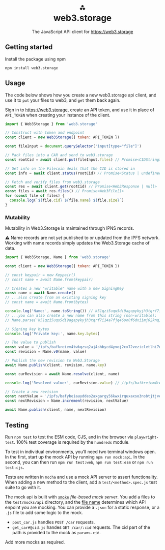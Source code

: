 <h1 align="center">⁂<br/>web3.storage</h1>
<p align="center">The JavaScript API client for <a href="https://web3.storage">https://web3.storage</a></p>

## Getting started

Install the package using npm

```console
npm install web3.storage
```

## Usage

The code below shows how you create a new web3.storage api client, and use it to `put` your files to web3, and `get` them back again.

Sign in to <https://web3.storage>, create an API token, and use it in place of `API_TOKEN` when creating your instance of the client.

```js
import { Web3Storage } from 'web3.storage'

// Construct with token and endpoint
const client = new Web3Storage({ token: API_TOKEN })

const fileInput = document.querySelector('input[type="file"]')

// Pack files into a CAR and send to web3.storage
const rootCid = await client.put(fileInput.files) // Promise<CIDString>

// Get info on the Filecoin deals that the CID is stored in
const info = await client.status(rootCid) // Promise<Status | undefined>

// Fetch and verify files from web3.storage
const res = await client.get(rootCid) // Promise<Web3Response | null>
const files = await res.files() // Promise<Web3File[]>
for (const file of files) {
  console.log(`${file.cid} ${file.name} ${file.size}`)
}
```

### Mutability

Mutability in Web3.Storage is maintained through IPNS records.

⚠️ Name records are not _yet_ published to or updated from the IPFS network. Working with name records simply updates the Web3.Storage cache of data.

```js
import { Web3Storage, Name } from 'web3.storage'

const client = new Web3Storage({ token: API_TOKEN })

// const keypair = new Keypair()
// const name = await Name.from(keypair)

// Creates a new "writable" name with a new SigningKey
const name = await Name.create()
// ...also create from an existing signing key
// const name = await Name.from(bytes)

console.log('Name:', name.toString()) // k51qzi5uqu5di9agapykyjh3tqrf7i14a7fjq46oo0f6dxiimj62knq13059lt
// ...you can also create a new name from this string (non-writable):
// Name.parse('k51qzi5uqu5di9agapykyjh3tqrf7i14a7fjq46oo0f6dxiimj62knq13059lt')

// Signing key bytes
console.log('Private key:', name.key.bytes)

// The value to publish
const value = '/ipfs/bafkreiem4twkqzsq2aj4shbycd4yvoj2cx72vezicletlhi7dijjciqpui'
const revision = Name.v0(name, value)

// Publish the new revision to Web3.Storage
await Name.publish(client, revision, name.key)

const curRevision = await Name.resolve(client, name)

console.log('Resolved value:', curRevision.value) // /ipfs/bafkreiem4twkqzsq2aj4shbycd4yvoj2cx72vezicletlhi7dijjciqpui

// Create a new revision
const nextValue = '/ipfs/bafybeiauyddeo2axgargy56kwxirquxaxso3nobtjtjvoqu552oqciudrm'
const nextRevision = Name.increment(revision, nextValue)

await Name.publish(client, name, nextRevision)
```

## Testing
Run `npm test` to test the ESM code, CJS, and in the browser via `playwright-test`. 100% test coverage is required by the `hundreds` module.

To test in individual environments, you'll need two terminal windows open. In the first, start up the mock API by running `npm run mock:api`. In the second, you can then run `npm run test:web`, `npm run test:esm` or `npm run test:cjs`.

Tests are written in `mocha` and use a mock API server to assert functionality. When adding a new method to the client, add a `test/<method>.spec.js` test suite to go with it.

The mock api is built with [`smoke`](https://github.com/sinedied/smoke) _file-based mock server_. You add a files to the `test/mocks/api` directory, and the [file name](https://github.com/sinedied/smoke#file-naming) determines which API enpoint you are mocking. You can provide a `.json` for a static response, or a `.js` file to add some logic to the mock.

- `post_car.js` handles `POST /car` requests.
- `get_car#@cid.js` handes `GET /car/:cid` requests. The cid part of the path is provided to the mock as `params.cid`.

Add more mocks as required.

